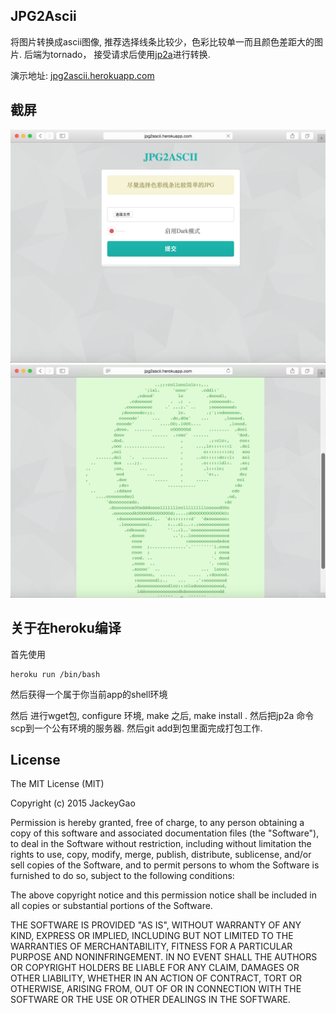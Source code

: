 ## JPG2Ascii

将图片转换成ascii图像, 推荐选择线条比较少，色彩比较单一而且颜色差距大的图片.
后端为tornado， 接受请求后使用[jp2a](https://csl.name/jp2a/)进行转换.

演示地址: [jpg2ascii.herokuapp.com](https://jpg2ascii.herokuapp.com/)

## 截屏

![home][1]
![show][2]

## 关于在heroku编译

首先使用

```shell
heroku run /bin/bash
```

然后获得一个属于你当前app的shell环境

然后
进行wget包, configure 环境, make 之后, make install .
然后把jp2a 命令scp到一个公有环境的服务器.
然后git add到包里面完成打包工作.


## License

The MIT License (MIT)

Copyright (c) 2015 JackeyGao

Permission is hereby granted, free of charge, to any person obtaining a copy
of this software and associated documentation files (the "Software"), to deal
in the Software without restriction, including without limitation the rights
to use, copy, modify, merge, publish, distribute, sublicense, and/or sell
copies of the Software, and to permit persons to whom the Software is
furnished to do so, subject to the following conditions:

The above copyright notice and this permission notice shall be included in all
copies or substantial portions of the Software.

THE SOFTWARE IS PROVIDED "AS IS", WITHOUT WARRANTY OF ANY KIND, EXPRESS OR
IMPLIED, INCLUDING BUT NOT LIMITED TO THE WARRANTIES OF MERCHANTABILITY,
FITNESS FOR A PARTICULAR PURPOSE AND NONINFRINGEMENT. IN NO EVENT SHALL THE
AUTHORS OR COPYRIGHT HOLDERS BE LIABLE FOR ANY CLAIM, DAMAGES OR OTHER
LIABILITY, WHETHER IN AN ACTION OF CONTRACT, TORT OR OTHERWISE, ARISING FROM,
OUT OF OR IN CONNECTION WITH THE SOFTWARE OR THE USE OR OTHER DEALINGS IN THE
SOFTWARE.


[1]:https://raw.githubusercontent.com/jackeyGao/Flask-JPG2ASCII/master/ScreenCapture/screenCapture-1.png
[2]:https://raw.githubusercontent.com/jackeyGao/Flask-JPG2ASCII/master/ScreenCapture/screenCapture-2.png

